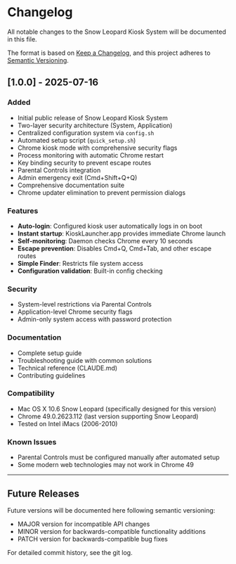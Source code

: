 # Changelog

All notable changes to the Snow Leopard Kiosk System will be documented in this file.

The format is based on [Keep a Changelog](https://keepachangelog.com/en/1.0.0/),
and this project adheres to [Semantic Versioning](https://semver.org/spec/v2.0.0.html).

## [1.0.0] - 2025-07-16

### Added
- Initial public release of Snow Leopard Kiosk System
- Two-layer security architecture (System, Application)
- Centralized configuration system via `config.sh`
- Automated setup script (`quick_setup.sh`)
- Chrome kiosk mode with comprehensive security flags
- Process monitoring with automatic Chrome restart
- Key binding security to prevent escape routes
- Parental Controls integration
- Admin emergency exit (Cmd+Shift+Q+Q)
- Comprehensive documentation suite
- Chrome updater elimination to prevent permission dialogs

### Features
- **Auto-login**: Configured kiosk user automatically logs in on boot
- **Instant startup**: KioskLauncher.app provides immediate Chrome launch
- **Self-monitoring**: Daemon checks Chrome every 10 seconds
- **Escape prevention**: Disables Cmd+Q, Cmd+Tab, and other escape routes
- **Simple Finder**: Restricts file system access
- **Configuration validation**: Built-in config checking

### Security
- System-level restrictions via Parental Controls
- Application-level Chrome security flags
- Admin-only system access with password protection

### Documentation
- Complete setup guide
- Troubleshooting guide with common solutions
- Technical reference (CLAUDE.md)
- Contributing guidelines

### Compatibility
- Mac OS X 10.6 Snow Leopard (specifically designed for this version)
- Chrome 49.0.2623.112 (last version supporting Snow Leopard)
- Tested on Intel iMacs (2006-2010)

### Known Issues
- Parental Controls must be configured manually after automated setup
- Some modern web technologies may not work in Chrome 49

---

## Future Releases

Future versions will be documented here following semantic versioning:
- MAJOR version for incompatible API changes
- MINOR version for backwards-compatible functionality additions
- PATCH version for backwards-compatible bug fixes

For detailed commit history, see the git log.